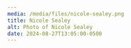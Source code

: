 ```yaml
---
media: /media/files/nicole-sealey.png
title: Nicole Sealey
alt: Photo of Nicole Sealey
date: 2024-08-27T13:05:00-0500
---
```


